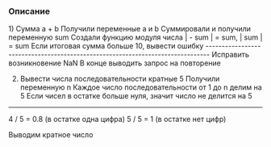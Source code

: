 <h3>Описание</h3>
1) Сумма a + b
Получили переменные a и b
Суммировали и получили переменную sum
Создали функцию модуля числа
 | - sum | = sum,
 | sum | = sum 
Если итоговая сумма больше 10, вывести ошибку
-------------------------------------------------------------------------------
Исправить возникновение NaN
В конце выводить запрос на повторение

2) Вывести числа последовательности кратные 5
Получили переменную n
Каждое число последовательности от 1 до n делим на 5
Если чисел в остатке больше нуля, значит число не делится на 5
--------------------------------------------------------------------------------
4 / 5 = 0.8 (в остатке одна цифра)
5 / 5 = 1 (в остатке нет цифр)


Выводим кратное число
